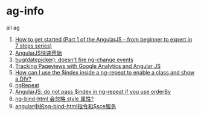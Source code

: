 ag-info
=======

all ag

1. [How to get started (Part 1 of the AngularJS - from beginner to expert in 7 steps series)](http://www.ng-newsletter.com/posts/beginner2expert-how_to_start.html)
2. [AngularJS快速开始](http://www.angularjs.cn/A002)
3. [bug(datepicker): doesn't fire ng-change events](https://github.com/angular-ui/bootstrap/issues/612)
4. [Tracking Pageviews with Google Analytics and Angular JS](http://blog.nraboy.com/2014/11/tracking-pageviews-google-analytics-angular-js/)
5. [How can I use the $index inside a ng-repeat to enable a class and show a DIV?](http://stackoverflow.com/questions/17925355/how-can-i-use-the-index-inside-a-ng-repeat-to-enable-a-class-and-show-a-div)
6. [ngRepeat](https://docs.angularjs.org/api/ng/directive/ngRepeat)
7. [AngularJS: do not pass $index in ng-repeat if you use orderBy](http://sky2high.net/en/2013/04/angularjs-do-not-pass-index-in-ng-repeat-if-you-use-orderby/)
8. [ng-bind-html 会忽略 style 属性?](http://angularjs.cn/A0pS)
9. [angular中的ng-bind-html指令和$sce服务](http://segmentfault.com/blog/wangxiansheng/1190000000639561)


